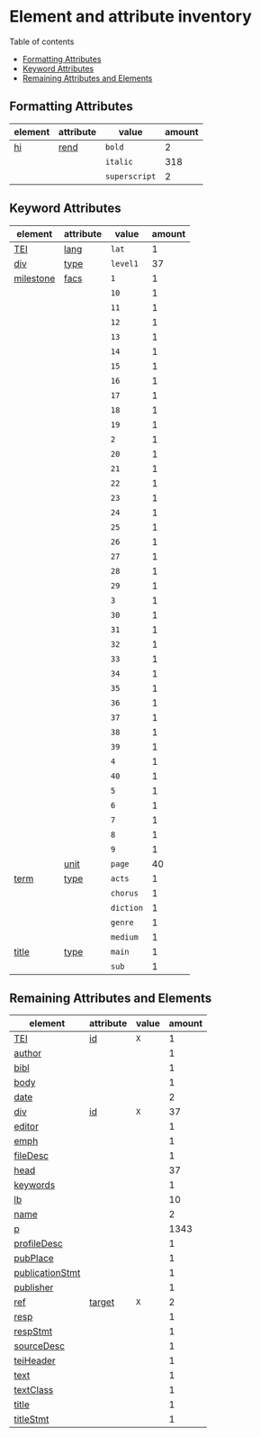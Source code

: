 
# Element and attribute inventory

Table of contents

*	[Formatting Attributes](#Formatting-Attributes)
*	[Keyword Attributes](#Keyword-Attributes)
*	[Remaining Attributes and Elements](#Remaining-Attributes-and-Elements)

## Formatting Attributes

| element | attribute | value | amount
| --- | --- | --- | ---
| [hi](https://tei-c.org/release/doc/tei-p5-doc/en/html/ref-hi.html) | [rend](https://tei-c.org/release/doc/tei-p5-doc/en/html/REF-ATTS.html#rend) | `bold` | 2
| | | `italic` | 318
| | | `superscript` | 2

## Keyword Attributes

| element | attribute | value | amount
| --- | --- | --- | ---
| [TEI](https://tei-c.org/release/doc/tei-p5-doc/en/html/ref-TEI.html) | [lang](https://tei-c.org/release/doc/tei-p5-doc/en/html/REF-ATTS.html#lang) | `lat` | 1
| [div](https://tei-c.org/release/doc/tei-p5-doc/en/html/ref-div.html) | [type](https://tei-c.org/release/doc/tei-p5-doc/en/html/REF-ATTS.html#type) | `level1` | 37
| [milestone](https://tei-c.org/release/doc/tei-p5-doc/en/html/ref-milestone.html) | [facs](https://tei-c.org/release/doc/tei-p5-doc/en/html/REF-ATTS.html#facs) | `1` | 1
| | | `10` | 1
| | | `11` | 1
| | | `12` | 1
| | | `13` | 1
| | | `14` | 1
| | | `15` | 1
| | | `16` | 1
| | | `17` | 1
| | | `18` | 1
| | | `19` | 1
| | | `2` | 1
| | | `20` | 1
| | | `21` | 1
| | | `22` | 1
| | | `23` | 1
| | | `24` | 1
| | | `25` | 1
| | | `26` | 1
| | | `27` | 1
| | | `28` | 1
| | | `29` | 1
| | | `3` | 1
| | | `30` | 1
| | | `31` | 1
| | | `32` | 1
| | | `33` | 1
| | | `34` | 1
| | | `35` | 1
| | | `36` | 1
| | | `37` | 1
| | | `38` | 1
| | | `39` | 1
| | | `4` | 1
| | | `40` | 1
| | | `5` | 1
| | | `6` | 1
| | | `7` | 1
| | | `8` | 1
| | | `9` | 1
|   | [unit](https://tei-c.org/release/doc/tei-p5-doc/en/html/REF-ATTS.html#unit) | `page` | 40
| [term](https://tei-c.org/release/doc/tei-p5-doc/en/html/ref-term.html) | [type](https://tei-c.org/release/doc/tei-p5-doc/en/html/REF-ATTS.html#type) | `acts` | 1
| | | `chorus` | 1
| | | `diction` | 1
| | | `genre` | 1
| | | `medium` | 1
| [title](https://tei-c.org/release/doc/tei-p5-doc/en/html/ref-title.html) | [type](https://tei-c.org/release/doc/tei-p5-doc/en/html/REF-ATTS.html#type) | `main` | 1
| | | `sub` | 1

## Remaining Attributes and Elements

| element | attribute | value | amount
| --- | --- | --- | ---
| [TEI](https://tei-c.org/release/doc/tei-p5-doc/en/html/ref-TEI.html) | [id](https://tei-c.org/release/doc/tei-p5-doc/en/html/REF-ATTS.html#id) | `X` | 1
| [author](https://tei-c.org/release/doc/tei-p5-doc/en/html/ref-author.html) |   |  | 1
| [bibl](https://tei-c.org/release/doc/tei-p5-doc/en/html/ref-bibl.html) |   |  | 1
| [body](https://tei-c.org/release/doc/tei-p5-doc/en/html/ref-body.html) |   |  | 1
| [date](https://tei-c.org/release/doc/tei-p5-doc/en/html/ref-date.html) |   |  | 2
| [div](https://tei-c.org/release/doc/tei-p5-doc/en/html/ref-div.html) | [id](https://tei-c.org/release/doc/tei-p5-doc/en/html/REF-ATTS.html#id) | `X` | 37
| [editor](https://tei-c.org/release/doc/tei-p5-doc/en/html/ref-editor.html) |   |  | 1
| [emph](https://tei-c.org/release/doc/tei-p5-doc/en/html/ref-emph.html) |   |  | 1
| [fileDesc](https://tei-c.org/release/doc/tei-p5-doc/en/html/ref-fileDesc.html) |   |  | 1
| [head](https://tei-c.org/release/doc/tei-p5-doc/en/html/ref-head.html) |   |  | 37
| [keywords](https://tei-c.org/release/doc/tei-p5-doc/en/html/ref-keywords.html) |   |  | 1
| [lb](https://tei-c.org/release/doc/tei-p5-doc/en/html/ref-lb.html) |   |  | 10
| [name](https://tei-c.org/release/doc/tei-p5-doc/en/html/ref-name.html) |   |  | 2
| [p](https://tei-c.org/release/doc/tei-p5-doc/en/html/ref-p.html) |   |  | 1343
| [profileDesc](https://tei-c.org/release/doc/tei-p5-doc/en/html/ref-profileDesc.html) |   |  | 1
| [pubPlace](https://tei-c.org/release/doc/tei-p5-doc/en/html/ref-pubPlace.html) |   |  | 1
| [publicationStmt](https://tei-c.org/release/doc/tei-p5-doc/en/html/ref-publicationStmt.html) |   |  | 1
| [publisher](https://tei-c.org/release/doc/tei-p5-doc/en/html/ref-publisher.html) |   |  | 1
| [ref](https://tei-c.org/release/doc/tei-p5-doc/en/html/ref-ref.html) | [target](https://tei-c.org/release/doc/tei-p5-doc/en/html/REF-ATTS.html#target) | `X` | 2
| [resp](https://tei-c.org/release/doc/tei-p5-doc/en/html/ref-resp.html) |   |  | 1
| [respStmt](https://tei-c.org/release/doc/tei-p5-doc/en/html/ref-respStmt.html) |   |  | 1
| [sourceDesc](https://tei-c.org/release/doc/tei-p5-doc/en/html/ref-sourceDesc.html) |   |  | 1
| [teiHeader](https://tei-c.org/release/doc/tei-p5-doc/en/html/ref-teiHeader.html) |   |  | 1
| [text](https://tei-c.org/release/doc/tei-p5-doc/en/html/ref-text.html) |   |  | 1
| [textClass](https://tei-c.org/release/doc/tei-p5-doc/en/html/ref-textClass.html) |   |  | 1
| [title](https://tei-c.org/release/doc/tei-p5-doc/en/html/ref-title.html) |   |  | 1
| [titleStmt](https://tei-c.org/release/doc/tei-p5-doc/en/html/ref-titleStmt.html) |   |  | 1

